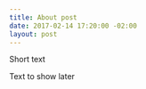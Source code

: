 ```yaml
---
title: About post
date: 2017-02-14 17:20:00 -02:00
layout: post
---
```


Short text

<!-- more -->

Text to show later
